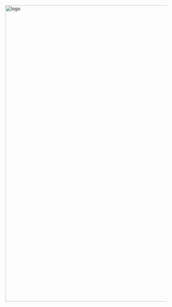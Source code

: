 
<img width="928" alt="logo" src="https://github.com/svetlanasieber/Software-Engineering--Path-SoftUni/assets/135451084/c1bf475b-d2f3-4b9f-a439-4a3ea358aec0">
